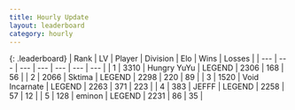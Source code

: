 ```yaml
---
title: Hourly Update
layout: leaderboard
category: hourly
---
```


{: .leaderboard}
| Rank | LV | Player | Division | Elo | Wins | Losses |
| --- | --- | --- | --- | --- | --- | --- |
| <span data-change="0">1</span> | 3310 | <span title="ID: 164871">Hungry YuYu</span> | LEGEND | <span data-change="0">2306</span> | <span data-change="0">168</span> | <span data-change="0">56</span> |
| <span data-change="0">2</span> | 2066 | <span title="ID: 353063">Sktima</span> | LEGEND | <span data-change="0">2298</span> | <span data-change="0">220</span> | <span data-change="0">89</span> |
| <span data-change="0">3</span> | 1520 | <span title="ID: 366840">Void Incarnate</span> | LEGEND | <span data-change="0">2263</span> | <span data-change="0">371</span> | <span data-change="0">223</span> |
| <span data-change="0">4</span> | 383 | <span title="ID: 488585">JEFFF</span> | LEGEND | <span data-change="12">2258</span> | <span data-change="3">57</span> | <span data-change="0">12</span> |
| <span data-change="0">5</span> | 128 | <span title="ID: 282716">eminon</span> | LEGEND | <span data-change="0">2231</span> | <span data-change="0">86</span> | <span data-change="0">35</span> |